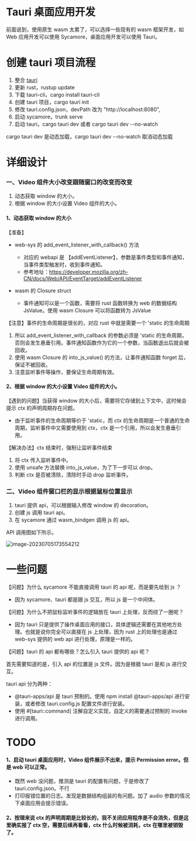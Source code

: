 # Tauri 桌面应用开发

前面说到，使用原生 wasm 太累了，可以选择一些现有的 wasm 框架开发，如 Web 应用开发可以使用 Sycamore，桌面应用开发可以使用 Tauri。



# 创建 tauri 项目流程

1. 整合 [tauri](https://tauri.app/v1/guides/getting-started/setup/integrate/) 
2. 更新 rust，rustup update
3. 下载 tauri-cli，cargo install tauri-cli
4. 创建 tauri 项目，cargo tauri init
5. 修改 tauri.config.json，devPath 改为 "http://localhost:8080",
6. 启动 sycamore，trunk serve
7. 启动 tauri，cargo tauri dev 或者 cargo tauri dev --no-watch



cargo tauri dev 是动态加载，cargo tauri dev --no-watch 取消动态加载



# 详细设计

### 一、Video 组件大小改变跟随窗口的改变而改变

1. 动态获取 window 的大小。
2. 根据 window 的大小设置 Video 组件的大小。



#### 1、动态获取 window 的大小

【准备】

* web-sys 的 add_event_listener_with_callback() 方法
  * 对应的 webapi 是 【addEventListener】，参数是事件类型和事件通知，当事件类型触发时，收到事件通知。
  * 参考地址：https://developer.mozilla.org/zh-CN/docs/Web/API/EventTarget/addEventListener

* wasm 的 Closure struct
  * 事件通知可以是一个函数，需要将 rust 函数转换为 web 的数据结构 JsValue。使用 wasm Closure 可以将函数转为 JsValue



【注意】事件的生命周期是很长的，对应 rust 中就是需要一个 'static 的生命周期

1. 所以 add_event_listener_with_callback 的参数必须是 'static 的生命周期，否则会发生悬垂引用。事件通知函数作为它的一个参数，当函数退出后就会被回收。
2. 使用 wasm Closure 的 into_js_value() 的方法，让事件通知函数 forget 后，保证不被回收。
3. 注意监听事件等操作，要保证生命周期有效。





#### 2、根据 window 的大小设置 Video 组件的大小。

【遇到的问题】当获得 window 的大小后，需要将它存储到上下文中，这时候会提示 ctx 的声明周期存在问题。

* 由于监听事件的生命周期等价于 'static，而 ctx 的生命周期是一个普通的生命周期，监听事件中又需要使用到 ctx，ctx 是一个引用，所以会发生悬垂引用。



【解决办法】ctx 结束时，强制让监听事件结束

1. 将 ctx 传入监听事件中。
2. 使用 unsafe 方法替换 into_js_value，为了下一步可以 drop。
3. 判断 ctx 是否被清除，清除时手动 drop 监听事件。





### 二、Video 组件窗口栏的显示根据鼠标位置显示

1. tauri 提供 api，可以根据输入修改 window 的 decoration。
2. 创建 js 调用 tauri api。
3. 在 sycamore 通过 wasm_bindgen 调用 js 的 api。



API 调用图如下所示。

![image-20230705173554212](https://note-1305755407.cos.ap-nanjing.myqcloud.com/note/image-20230705173554212.png)



# 一些问题

【问题】为什么 sycamore 不能直接调用 tauri 的 api 呢，而是要先给到 js ？

* 因为 sycamore、tauri 都是跟 js 交互，所以 js 是一个中间体。



【问题】为什么不把鼠标监听事件的逻辑放在 tauri 上处理，反而绕了一圈呢？

* 因为 tauri 只是提供了操作桌面应用的接口，具体逻辑还需要在其他地方处理。也就是说你完全可以直接在 js 上处理，因为 rust 上的处理也是通过 web-sys 提供的 web api 进行处理，原理是一样的。



【问题】tauri 的 api 都有哪些？怎么引入 tauri 提供的 api 呢？

首先需要知道的是，引入 api 的位置是 js 文件。因为是根据 tauri 是和 js 进行交互。

tauri api 分为两种：

* @tauri-apps/api 是 tauri 预制的。使用 npm install @tauri-apps/api 进行安装，或者修改 tauri.config.js 配置文件进行安装。
* 使用 \#[tauri::command] 注解自定义实现，自定义的需要通过预制的 invoke 进行调用。





# TODO

#### 1、启动 tauri 桌面应用时，Video 组件展示不出来，提示 Permission error。但是 web 可以正常。

* 既然 web 没问题，推测是 tauri 的配置有问题，于是修改了 tauri.config.json。不行
* 打印报错位置的日志。发现是数据结构组装的有问题。加了 audio 参数的情况下桌面应用会提示错误。



#### 2、按理来说 ctx 的声明周期是比较长的，我不关闭应用程序是不会消失，但是这里确实报了 ctx 空，需要后续再看看，ctx 什么时候被消耗，ctx 在哪里被销毁了。